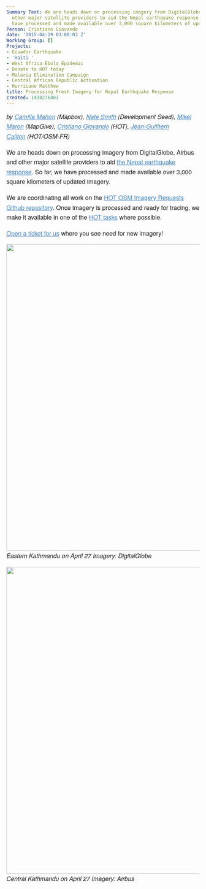 ```yaml
---
Summary Text: We are heads down on processing imagery from DigitalGlobe, Airbus and
  other major satellite providers to aid the Nepal earthquake response. So far, we
  have processed and made available over 3,000 square kilometers of updated imagery!
Person: Cristiano Giovando
date: '2015-04-29 03:00:03 Z'
Working Group: []
Projects:
- Ecuador Earthquake
- 'Haiti '
- West Africa Ebola Epidemic
- Donate to HOT today
- Malaria Elimination Campaign
- Central African Republic Activation
- Hurricane Matthew
title: Processing Fresh Imagery for Nepal Earthquake Response
created: 1430276403
---
```

<p style="box-sizing: border-box; margin-top: 0px; margin-bottom: 16px; font-family: 'Helvetica Neue', Helvetica, 'Segoe UI', Arial, freesans, sans-serif; font-size: 16px; line-height: 25.6000003814697px;"><em style="box-sizing: border-box;">by&nbsp;<a style="box-sizing: border-box; color: #4183c4;" href="https://twitter.com/camillacaros" rel="noreferrer">Camilla Mahon</a>&nbsp;(Mapbox),&nbsp;<a style="box-sizing: border-box; color: #4183c4;" href="https://twitter.com/nas_smith" rel="noreferrer" target="_blank">Nate Smith</a>&nbsp;(Development Seed),&nbsp;<a style="box-sizing: border-box; color: #4183c4;" href="https://twitter.com/mikel" rel="noreferrer">Mikel Maron</a>&nbsp;(MapGive),&nbsp;<a style="box-sizing: border-box; color: #4183c4;" href="https://twitter.com/giovand" rel="noreferrer">Cristiano Giovando</a>&nbsp;(HOT),&nbsp;</em><em style="box-sizing: border-box;"><a style="box-sizing: border-box; color: #4183c4;" href="http://www.openstreetmap.org/user/jgc" rel="noreferrer" target="_blank">Jean-Guilhem Cailton</a></em><em style="box-sizing: border-box;">&nbsp;(HOT/OSM-FR)</em></p><p style="box-sizing: border-box; margin-top: 0px; margin-bottom: 16px; font-family: 'Helvetica Neue', Helvetica, 'Segoe UI', Arial, freesans, sans-serif; font-size: 16px; line-height: 25.6000003814697px;">We are heads down on processing imagery from DigitalGlobe, Airbus and other major satellite providers to aid&nbsp;<a style="box-sizing: border-box; color: #4183c4;" href="http://wiki.openstreetmap.org/wiki/2015_Nepal_earthquake" rel="noreferrer">the Nepal earthquake response</a>. So far, we have processed and made available over 3,000 square kilometers of updated imagery.</p><p style="box-sizing: border-box; margin-top: 0px; margin-bottom: 16px; font-family: 'Helvetica Neue', Helvetica, 'Segoe UI', Arial, freesans, sans-serif; font-size: 16px; line-height: 25.6000003814697px;">We are coordinating all work on the&nbsp;<a style="box-sizing: border-box; color: #4183c4;" href="https://github.com/hotosm/imagery-requests/issues" rel="noreferrer">HOT OSM Imagery Requests Github repository</a>. Once imagery is processed and ready for tracing, we make it available in one of the&nbsp;<a style="box-sizing: border-box; color: #4183c4;" href="http://wiki.openstreetmap.org/wiki/2015_Nepal_earthquake" rel="noreferrer">HOT tasks</a>&nbsp;where possible.</p><p style="box-sizing: border-box; margin-top: 0px; margin-bottom: 16px; font-family: 'Helvetica Neue', Helvetica, 'Segoe UI', Arial, freesans, sans-serif; font-size: 16px; line-height: 25.6000003814697px;"><a style="box-sizing: border-box; color: #4183c4;" href="https://github.com/hotosm/imagery-requests/issues" rel="noreferrer">Open a ticket for us</a>&nbsp;where you see need for new imagery!</p><p style="box-sizing: border-box; margin-top: 0px; margin-bottom: 16px; font-family: 'Helvetica Neue', Helvetica, 'Segoe UI', Arial, freesans, sans-serif; font-size: 16px; line-height: 25.6000003814697px;"><em style="box-sizing: border-box; line-height: 25.6000003814697px;"><img src="/sites/default/files/dg-np-image-1.png" alt="" width="800"><br>Eastern Kathmandu on April 27 Imagery: DigitalGlobe</em></p><p style="box-sizing: border-box; margin-top: 0px; margin-bottom: 16px; font-family: 'Helvetica Neue', Helvetica, 'Segoe UI', Arial, freesans, sans-serif; font-size: 16px; line-height: 25.6000003814697px;"><em style="box-sizing: border-box; line-height: 25.6000003814697px;"><em style="box-sizing: border-box; line-height: 25.6000003814697px;"><img src="/sites/default/files/ab-np-image-1.png" alt="" width="800"><br>Central Kathmandu on April 27 Imagery: Airbus</em></em></p>
